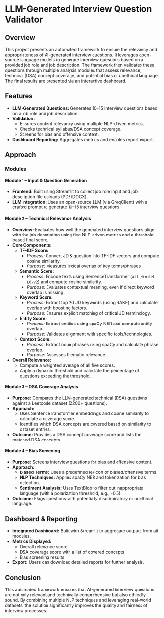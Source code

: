 # LLM-Generated Interview Question Validator

## Overview
This project presents an automated framework to ensure the relevancy and appropriateness of AI-generated interview questions. It leverages open-source language models to generate interview questions based on a provided job role and job description. The framework then validates these questions through multiple analysis modules that assess relevance, technical (DSA) concept coverage, and potential bias or unethical language. The final results are presented via an interactive dashboard.

## Features
- **LLM-Generated Questions:** Generates 10–15 interview questions based on a job role and job description.
- **Validation:**  
  - Ensures content relevancy using multiple NLP-driven metrics.  
  - Checks technical syllabus/DSA concept coverage.  
  - Screens for bias and offensive content.
- **Dashboard Reporting:** Aggregates metrics and enables report export.

## Approach

### Modules

#### Module 1 – Input & Question Generation
- **Frontend:** Built using Streamlit to collect job role input and job description file uploads (PDF/DOCX).
- **LLM Integration:** Uses an open-source LLM (via GroqClient) with a crafted prompt to generate 10–15 interview questions.

#### Module 2 – Technical Relevance Analysis
- **Overview:** Evaluates how well the generated interview questions align with the job description using five NLP-driven metrics and a threshold-based final score.
- **Core Components:**
  - **TF-IDF Score:**  
    - *Process:* Convert JD & question into TF-IDF vectors and compute cosine similarity.  
    - *Purpose:* Measures lexical overlap of key terms/phrases.
  - **Semantic Score:**  
    - *Process:* Encode texts using SentenceTransformer (`all-MiniLM-L6-v2`) and compute cosine similarity.  
    - *Purpose:* Evaluates contextual meaning, even if direct keyword overlap is missing.
  - **Keyword Score:**  
    - *Process:* Extract top 20 JD keywords (using RAKE) and calculate overlap with boosting factors.  
    - *Purpose:* Ensures explicit matching of critical JD terminology.
  - **Entity Score:**  
    - *Process:* Extract entities using spaCy NER and compute entity overlap.  
    - *Purpose:* Validates alignment with specific tools/technologies.
  - **Context Score:**  
    - *Process:* Extract noun phrases using spaCy and calculate phrase overlap.  
    - *Purpose:* Assesses thematic relevance.
- **Overall Relevance:**  
  - Compute a weighted average of all five scores.
  - Apply a dynamic threshold and calculate the percentage of questions exceeding the threshold.

#### Module 3 – DSA Coverage Analysis
- **Purpose:** Compares the LLM-generated technical (DSA) questions against a Leetcode dataset (2200+ questions).
- **Approach:**  
  - Uses SentenceTransformer embeddings and cosine similarity to calculate a coverage score.
  - Identifies which DSA concepts are covered based on similarity to dataset entries.
- **Outcome:** Provides a DSA concept coverage score and lists the matched DSA concepts.

#### Module 4 – Bias Screening
- **Purpose:** Screens interview questions for bias and offensive content.
- **Approach:**  
  - **Biased Terms:** Uses a predefined lexicon of biased/offensive terms.
  - **NLP Techniques:** Applies spaCy NER and tokenization for bias detection.
  - **Sentiment Analysis:** Uses TextBlob to filter out inappropriate language (with a polarization threshold, e.g., -0.5).
- **Outcome:** Flags questions with potentially discriminatory or unethical language.

## Dashboard & Reporting
- **Integrated Dashboard:** Built with Streamlit to aggregate outputs from all modules.
- **Metrics Displayed:**  
  - Overall relevance score  
  - DSA coverage score with a list of covered concepts  
  - Bias screening results
- **Export:** Users can download detailed reports for further analysis.

## Conclusion
This automated framework ensures that AI-generated interview questions are not only relevant and technically comprehensive but also ethically sound. By combining multiple NLP techniques and leveraging real-world datasets, the solution significantly improves the quality and fairness of interview processes.
